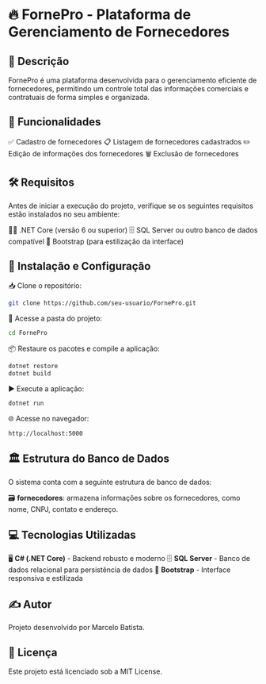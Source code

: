 # 🔥 FornePro - Plataforma de Gerenciamento de Fornecedores

## 📌 Descrição
FornePro é uma plataforma desenvolvida para o gerenciamento eficiente de fornecedores, permitindo um controle total das informações comerciais e contratuais de forma simples e organizada.

## 🚀 Funcionalidades
✅ Cadastro de fornecedores
📋 Listagem de fornecedores cadastrados
✏️ Edição de informações dos fornecedores
🗑️ Exclusão de fornecedores

## 🛠️ Requisitos
Antes de iniciar a execução do projeto, verifique se os seguintes requisitos estão instalados no seu ambiente:

🐱‍💻 .NET Core (versão 6 ou superior)
🗄️ SQL Server ou outro banco de dados compatível
🎨 Bootstrap (para estilização da interface)

## 🔧 Instalação e Configuração
📥 Clone o repositório:
```sh
git clone https://github.com/seu-usuario/FornePro.git
```

📂 Acesse a pasta do projeto:
```sh
cd FornePro
```

📦 Restaure os pacotes e compile a aplicação:
```sh
dotnet restore
dotnet build
```

▶️ Execute a aplicação:
```sh
dotnet run
```

🌐 Acesse no navegador:
```
http://localhost:5000
```

## 🏛️ Estrutura do Banco de Dados
O sistema conta com a seguinte estrutura de banco de dados:

🗃️ **fornecedores**: armazena informações sobre os fornecedores, como nome, CNPJ, contato e endereço.

## 💻 Tecnologias Utilizadas
🖥️ **C# (.NET Core)** - Backend robusto e moderno
🗄️ **SQL Server** - Banco de dados relacional para persistência de dados
🎨 **Bootstrap** - Interface responsiva e estilizada

## ✍️ Autor
Projeto desenvolvido por Marcelo Batista.

## 📜 Licença
Este projeto está licenciado sob a MIT License.


